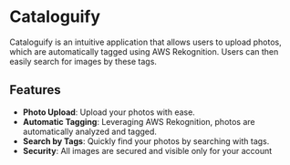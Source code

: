 # Cataloguify

Cataloguify is an intuitive application that allows users to upload photos, which are automatically tagged using AWS Rekognition. Users can then easily search for images by these tags.

## Features

- **Photo Upload**: Upload your photos with ease.
- **Automatic Tagging**: Leveraging AWS Rekognition, photos are automatically analyzed and tagged.
- **Search by Tags**: Quickly find your photos by searching with tags.
- **Security**: All images are secured and visible only for your account
